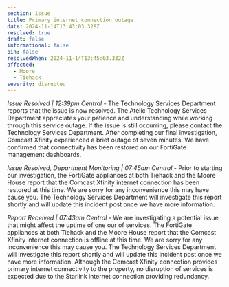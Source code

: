 ```yaml
---
section: issue
title: Primary internet connection outage
date: 2024-11-14T13:43:03.328Z
resolved: true
draft: false
informational: false
pin: false
resolvedWhen: 2024-11-14T13:45:03.332Z
affected:
  - Moore
  - Tiehack
severity: disrupted
---
```

*Issue Resolved | 12:39pm Central* - The Technology Services Department reports that the issue is now resolved. The Atelic Technology Services Department appreciates your patience and understanding while working through this service outage. If the issue is still occurring, please contact the Technology Services Department. After completing our final investigation, Comcast Xfinity experienced a brief outage of seven minutes. We have confirmed that connectivity has been restored on our FortiGate management dashboards.

*Issue Resolved, Department Monitoring | 07:45am Central* - Prior to starting our investigation, the FortiGate appliances at both Tiehack and the Moore House report that the Comcast Xfinity internet connection has been restored at this time. We are sorry for any inconvenience this may have cause you. The Technology Services Department will investigate this report shortly and will update this incident post once we have more information.

*Report Received | 07:43am Central* - We are investigating a potential issue that might affect the uptime of one our of services. The FortiGate appliances at both Tiehack and the Moore House report that the Comcast Xfinity internet connection is offline at this time. We are sorry for any inconvenience this may cause you. The Technology Services Department will investigate this report shortly and will update this incident post once we have more information. Although the Comcast Xfinity connection provides primary internet connectivity to the property, no disruption of services is expected due to the Starlink internet connection providing redundancy.
